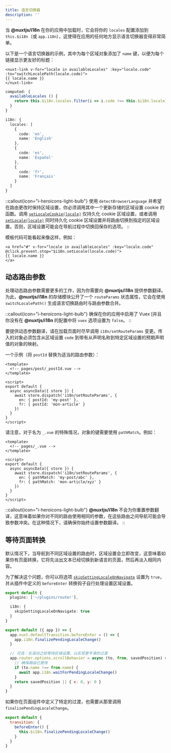 ```yaml
---
title: 语言切换器
description: ''
---
```


当 **@nuxtjs/i18n** 在你的应用中加载时，它会将你的 `locales` 配置添加到 `this.$i18n`（或 `app.i18n`），这使得在应用的任何地方显示语言切换器变得非常简单。

以下是一个语言切换器的示例，其中为每个区域对象添加了 `name` 键，以便为每个链接显示更友好的标题：

```vue
<nuxt-link v-for="locale in availableLocales" :key="locale.code" :to="switchLocalePath(locale.code)">
{{ locale.name }}
</nuxt-link>
```

```ts
computed: {
  availableLocales () {
    return this.$i18n.locales.filter(i => i.code !== this.$i18n.locale)
  }
}
```

```ts {}[nuxt.config.ts]
i18n: {
  locales: [
    {
      code: 'en',
      name: 'English'
    },
    {
      code: 'es',
      name: 'Español'
    },
    {
      code: 'fr',
      name: 'Français'
    }
  ]
}
```

::callout{icon="i-heroicons-light-bulb"}
使用 `detectBrowserLanguage` 并希望在路由更改时保持区域设置，你必须调用其中一个更新存储的区域设置 cookie 的函数。调用 [`setLocaleCookie(locale)`](./api#setlocalecookie) 仅持久化 cookie 区域设置，或者调用 [`setLocale(locale)`](./api#setlocale) 同时持久化 cookie 区域设置并将路由切换到指定的区域设置。否则，区域设置可能会在导航过程中切换回保存的选项。
::

模板代码可能看起来像这样，例如：

```vue
<a href="#" v-for="locale in availableLocales" :key="locale.code" @click.prevent.stop="$i18n.setLocale(locale.code)">
{{ locale.name }}
</a>
```

## 动态路由参数

处理动态路由参数需要更多的工作，因为你需要向 **@nuxtjs/i18n** 提供参数翻译。为此，**@nuxtjs/i18n** 的存储模块公开了一个 `routeParams` 状态属性，它会在使用 `switchLocalePath()` 生成语言切换路由时与路由参数合并。

::callout{icon="i-heroicons-light-bulb"}
确保在你的应用中启用了 Vuex [并且你没有在 **@nuxtjs/i18n** 的配置中将 `vuex` 选项设置为 `false`。
::

要提供动态参数翻译，请在加载页面时尽早调用 `i18n/setRouteParams` 变更。传入的对象必须包含从区域设置 `code` 到带有从声明名称到特定区域设置的预期声明值的对象的映射。

一个示例（将 `postId` 替换为适当的路由参数）：

```vue
<template>
  <!-- pages/post/_postId.vue -->
</template>

<script>
export default {
  async asyncData({ store }) {
    await store.dispatch('i18n/setRouteParams', {
      en: { postId: 'my-post' },
      fr: { postId: 'mon-article' }
    })
  }
}
</script>
```

请注意，对于名为 `_.vue` 的特殊情况，对象的键需要使用 `pathMatch`。例如：

```vue
<template>
  <!-- pages/_.vue -->
</template>

<script>
export default {
  async asyncData({ store }) {
    await store.dispatch('i18n/setRouteParams', {
      en: { pathMatch: 'my-post/abc' },
      fr: { pathMatch: 'mon-article/xyz' }
    })
  }
}
</script>
```

::callout{icon="i-heroicons-light-bulb"}
**@nuxtjs/i18n** 不会为你重置参数翻译，这意味着如果你对不同的路由使用相同的参数，在这些路由之间导航可能会导致参数冲突。在这种情况下，请确保你始终设置参数翻译。
::

## 等待页面转换

默认情况下，当导航到不同区域设置的路由时，区域设置会立即改变，这意味着如果你有页面转换，它将先淡出文本已经切换到新语言的页面，然后再淡入相同内容。

为了解决这个问题，你可以将选项 [`skipSettingLocaleOnNavigate`](./options-reference#skipsettinglocaleonnavigate) 设置为 `true`，并从插件中定义的 `beforeEnter` 转换钩子自行处理设置区域设置。

```ts {}[nuxt.config.ts]
export default {
  plugins: ['~/plugins/router'],

  i18n: {
    skipSettingLocaleOnNavigate: true
  }
}
```

```js {}[~/plugins/router.js]
export default ({ app }) => {
  app.nuxt.defaultTransition.beforeEnter = () => {
    app.i18n.finalizePendingLocaleChange()
  }

  // 可选：在滚动之前等待区域设置，以实现更平滑的过渡
  app.router.options.scrollBehavior = async (to, from, savedPosition) => {
    // 确保路由已更改
    if (to.name !== from.name) {
      await app.i18n.waitForPendingLocaleChange()
    }
    return savedPosition || { x: 0, y: 0 }
  }
}
```

如果你在页面组件中定义了特定的过渡，也需要从那里调用 `finalizePendingLocaleChange`。

```js {}[~/pages/foo.vue]
export default {
  transition: {
    beforeEnter() {
      this.$i18n.finalizePendingLocaleChange()
    }
  }
}
```
